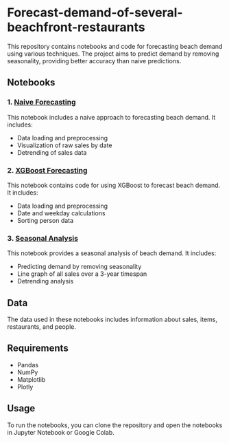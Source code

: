# Forecast-demand-of-several-beachfront-restaurants

This repository contains notebooks and code for forecasting beach demand using various techniques. The project aims to predict demand by removing seasonality, providing better accuracy than naive predictions.

## Notebooks

### 1. [Naive Forecasting](beach-demand-naive-forecast.ipynb)

This notebook includes a naive approach to forecasting beach demand. It includes:

- Data loading and preprocessing
- Visualization of raw sales by date
- Detrending of sales data

### 2. [XGBoost Forecasting](xgboost.ipynb)

This notebook contains code for using XGBoost to forecast beach demand. It includes:

- Data loading and preprocessing
- Date and weekday calculations
- Sorting person data

### 3. [Seasonal Analysis](beach-seasonal.ipynb)

This notebook provides a seasonal analysis of beach demand. It includes:

- Predicting demand by removing seasonality
- Line graph of all sales over a 3-year timespan
- Detrending analysis

## Data

The data used in these notebooks includes information about sales, items, restaurants, and people.

## Requirements

- Pandas
- NumPy
- Matplotlib
- Plotly

## Usage

To run the notebooks, you can clone the repository and open the notebooks in Jupyter Notebook or Google Colab.
